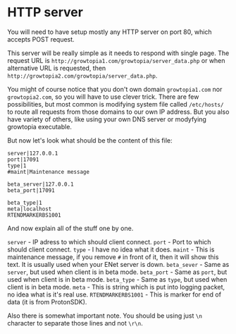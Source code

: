 # HTTP server

You will need to have setup mostly any HTTP server on port 80, which accepts POST request.

This server will be really simple as it needs to respond with single page. The request URL is `http://growtopia1.com/growtopia/server_data.php` or when alternative URL is requested, then `http://growtopia2.com/growtopia/server_data.php`.

You might of course notice that you don't own domain `growtopia1.com` nor `growtopia2.com`, so you will have to use clever trick. There are few possibilities, but most common is modifying system file called `/etc/hosts/` to route all requests from those domains to our own IP address. But you also have variety of others, like using your own DNS server or modyfying growtopia executable.

But now let's look what should be the content of this file:

```
server|127.0.0.1
port|17091
type|1
#maint|Maintenance message

beta_server|127.0.0.1
beta_port|17091

beta_type|1
meta|localhost
RTENDMARKERBS1001
```

And now explain all of the stuff one by one.

`server` - IP adress to which should client connect.
`port` - Port to which should client connect.
`type` - I have no idea what it does.
`maint` - This is maintenance message, if you remove `#` in front of it, then it will show this text. It is usually used when your ENet server is down.
`beta_sever` - Same as `server`, but used when client is in beta mode.
`beta_port` - Same as `port`, but used when client is in beta mode.
`beta_type` - Same as `type`, but used when client is in beta mode.
`meta` - This is string which is put into logging packet, no idea what is it's real use.
`RTENDMARKERBS1001` - This is marker for end of data (it is from ProtonSDK).

Also there is somewhat important note. You should be using just `\n` character to separate those lines and not `\r\n`.
